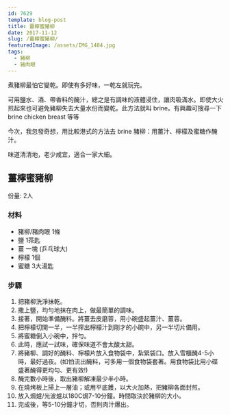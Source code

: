 ```yaml
---
id: 7629
template: blog-post
title: 薑檸蜜豬柳 
date: 2017-11-12
slug: /薑檸蜜豬柳/
featuredImage: /assets/IMG_1484.jpg
tags:
  - 豬柳
  - 豬肉眼
---
```


煮豬柳最怕它變乾。即使有多好味，一乾左就玩完。

可用鹽水、酒、帶香料的醃汁，總之是有調味的液體浸住，讓肉吸滿水。即使大火煎起來也可避免豬柳失去大量水份而變乾。此方法就叫 brine。有興趣可搜尋一下 brine chicken breast 等等

今次，我忽發奇想，用比較港式的方法去 brine 豬柳：用薑汁、檸檬及蜜糖作醃汁。

味道清清地，老少咸宜，適合一家大細。

## 薑檸蜜豬柳

份量: 2人

### 材料

- 豬柳/豬肉眼 1條
- 鹽 1茶匙
- 薑 一塊 (乒乓球大)
- 檸檬 1個
- 蜜糖 3大湯匙

### 步驟 
1. 把豬柳洗淨抹乾。
2. 撒上鹽，均勻地抹在肉上，做最簡單的調味。
3. 接著，開始準備醃料。將薑去皮磨蓉，用小碗盛起薑汁、薑蓉。
4. 把檸檬切開一半，一半搾出檸檬汁到剛才的小碗中，另一半切片備用。
5. 將蜜糖倒入小碗中，拌勻。
6. 此時，應試一試味，確保味道不會太酸太甜。
7. 將豬柳、調好的醃料、檸檬片放入食物袋中，紮緊袋口。放入雪櫃醃4-5小時，最好過夜。(如怕流出醃料，可多用一個食物袋套著。用食物袋比用小碟盛著醃得更均勻、更有效!)
8. 醃完數小時後，取出豬柳解凍最少半小時。
9. 在燒烤板上掃上一層油；或用平底鑊，以大火加熱，把豬柳各面封煎。
10. 放入焗爐/光波爐以180C焗7-10分鐘。時間取決於豬柳的大小。
11. 完成後，等5-10分鐘才切，否則肉汁爆出。
